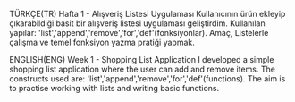 TÜRKÇE(TR)
Hafta 1 - Alışveriş  Listesi Uygulaması
Kullanıcının ürün ekleyip çıkarabildiği basit bir alışveriş listesi uygulaması geliştirdim.
Kullanılan yapılar: 'list','append','remove','for','def'(fonksiyonlar).
Amaç, Listelerle çalışma ve temel fonksiyon yazma pratiği yapmak.

ENGLISH(ENG)
Week 1 - Shopping List Application
I developed a simple shopping list application where the user can add and remove items.
The constructs used are: 'list','append','remove','for','def'(functions).
The aim is to practise working with lists and writing basic functions.
